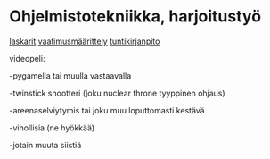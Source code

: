 # Ohjelmistotekniikka, harjoitustyö

[laskarit](./laskarit)
[vaatimusmäärittely](./dokumentaatio/vaatuvuusmaarittely.md)
[tuntikirjanpito](./dokumentaatio/tuntikirjanpito.md)


videopeli:

-pygamella tai muulla vastaavalla

-twinstick shootteri (joku nuclear throne tyyppinen ohjaus) 

-areenaselviytymis tai joku muu loputtomasti kestävä

-vihollisia (ne hyökkää)

-jotain muuta siistiä
